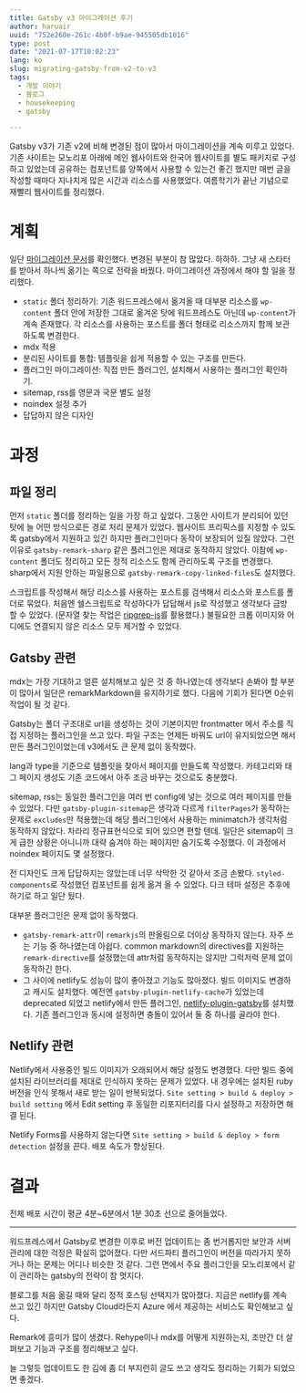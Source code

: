 ```yaml
---
title: Gatsby v3 마이그레이션 후기
author: haruair
uuid: "752e260e-261c-4b0f-b9ae-945505db1016"
type: post
date: "2021-07-17T10:02:23"
lang: ko
slug: migrating-gatsby-from-v2-to-v3
tags:
  - 개발 이야기
  - 블로그
  - housekeeping
  - gatsby

---
```


Gatsby v3가 기존 v2에 비해 변경된 점이 많아서 마이그레이션을 계속 미루고 있었다. 기존 사이트는 모노리포 아래에 메인 웹사이트와 한국어 웹사이트를 별도 패키지로 구성하고 있었는데 공유하는 컴포넌트를 양쪽에서 사용할 수 있는건 좋긴 했지만 매번 글을 작성할 때마다 지나치게 많은 시간과 리소스를 사용했었다. 여름학기가 끝난 기념으로 재빨리 웹사이트를 정리했다.

# 계획

일단 [마이그레이션 문서](https://www.gatsbyjs.com/docs/reference/release-notes/migrating-from-v2-to-v3/)를 확인했다. 변경된 부분이 참 많았다. 하하하. 그냥 새 스타터를 받아서 하나씩 옮기는 쪽으로 전략을 바꿨다. 마이그레이션 과정에서 해야 할 일을 정리했다.

- `static` 폴더 정리하기: 기존 워드프레스에서 옮겨올 때 대부분 리소스를 `wp-content` 폴더 안에 저장한 그대로 옮겨온 탓에 워드프레스도 아닌데 `wp-content`가 계속 존재했다. 각 리소스를 사용하는 포스트를 폴더 형태로 리소스까지 함께 보관하도록 변경한다.
- mdx 적용
- 분리된 사이트를 통합: 템플릿을 쉽게 적용할 수 있는 구조를 만든다.
- 플러그인 마이그레이션: 직접 만든 플러그인, 설치해서 사용하는 플러그인 확인하기.
- sitemap, rss를 영문과 국문 별도 설정
- noindex 설정 추가
- 답답하지 않은 디자인

# 과정

## 파일 정리

먼저 `static` 폴더를 정리하는 일을 가장 하고 싶었다. 그동안 사이트가 분리되어 있던 탓에 늘 어떤 방식으로든 경로 처리 문제가 있었다. 웹사이트 프리픽스를 지정할 수 있도록 gatsby에서 지원하고 있긴 하지만 플러그인마다 동작이 보장되어 있질 않았다. 그런 이유로 `gatsby-remark-sharp` 같은 플러그인은 제대로 동작하지 않았다. 이참에 `wp-content` 폴더도 정리하고 모든 정적 리소스도 함께 관리하도록 구조를 변경했다. sharp에서 지원 안하는 파일용으로 `gatsby-remark-copy-linked-files`도 설치했다.

스크립트를 작성해서 해당 리소스를 사용하는 포스트를 검색해서 리소스와 포스트를 폴더로 묶었다. 처음엔 쉘스크립트로 작성하다가 답답해서 js로 작성했고 생각보다 금방 할 수 있었다. (문자열 찾는 작업은 [ripgrep-js](https://github.com/alexlafroscia/ripgrep-js)를 활용했다.) 불필요한 크롭 이미지와 어디에도 연결되지 않은 리소스 모두 제거할 수 있었다.

## Gatsby 관련

mdx는 가장 기대하고 얼른 설치해보고 싶은 것 중 하나였는데 생각보다 손봐야 할 부분이 많아서 일단은 remarkMarkdown을 유지하기로 했다. 다음에 기회가 된다면 0순위 작업이 될 것 같다.

Gatsby는 폴더 구조대로 url을 생성하는 것이 기본이지만 frontmatter 에서 주소를 직접 지정하는 플러그인을 쓰고 있다. 파일 구조는 언제든 바꿔도 url이 유지되었으면 해서 만든 플러그인이었는데 v3에서도 큰 문제 없이 동작했다.

lang과 type을 기준으로 템플릿을 찾아서 페이지를 만들도록 작성했다. 카테고리와 태그 페이지 생성도 기존 코드에서 아주 조금 바꾸는 것으로도 충분했다.

sitemap, rss는 동일한 플러그인을 여러 번 config에 넣는 것으로 여러 페이지를 만들 수 있었다. 다만 `gatsby-plugin-sitemap`은 생각과 다르게 `filterPages`가 동작하는 문제로 `excludes`만 적용했는데 해당 플러그인에서 사용하는 minimatch가 생각처럼 동작하지 않았다. 차라리 정규표현식으로 되어 있으면 편할 텐데. 일단은 sitemap이 크게 급한 상황은 아니니까 대략 숨겨야 하는 페이지만 숨기도록 수정했다. 이 과정에서 noindex 페이지도 몇 설정했다.

전 디자인도 크게 답답하지는 않았는데 너무 삭막한 것 같아서 조금 손봤다. `styled-components`로 작성했던 컴포넌트를 쉽게 옮겨 올 수 있었다. 다크 테마 설정은 추후에 하기로 하고 일단 뒀다.

대부분 플러그인은 문제 없이 동작했다.

- `gatsby-remark-attr`이 `remarkjs`의 판올림으로 더이상 동작하지 않는다. 자주 쓰는 기능 중 하나였는데 아쉽다. common markdown의 directives를 지원하는 `remark-directive`를 설정했는데 attr처럼 동작하지는 않지만 그럭저럭 문제 없이 동작하긴 한다.
- 그 사이에 netlify도 성능이 많이 좋아졌고 기능도 많아졌다. 빌드 이미지도 변경하고 캐시도 설치했다. 예전엔 `gatsby-plugin-netlify-cache`가 있었는데 deprecated 되었고 netlify에서 만든 플러그인, [netlify-plugin-gatsby](https://github.com/netlify/netlify-plugin-gatsby)를 설치했다. 기존 플러그인과 동시에 설정하면 충돌이 있어서 둘 중 하나를 골라야 한다.

## Netlify 관련

Netlify에서 사용중인 빌드 이미지가 오래되어서 해당 설정도 변경했다. 다만 빌드 중에 설치된 라이브러리를 제대로 인식하지 못하는 문제가 있었다. 내 경우에는 설치된 ruby 버전을 인식 못해서 새로 받는 일이 반복되었다. `Site setting > build & deploy > build setting` 에서 Edit setting 후 동일한 리포지터리를 다시 설정하고 저장하면 해결 된다.

Netlify Forms를 사용하지 않는다면 `Site setting > build & deploy > form detection` 설정을 끈다. 배포 속도가 향상된다.

# 결과

전체 배포 시간이 평균 4분~6분에서 1분 30초 선으로 줄어들었다.

---

워드프레스에서 Gatsby로 변경한 이후로 버전 업데이트는 좀 번거롭지만 보안과 서버 관리에 대한 걱정은 확실히 없어졌다. 다만 서드파티 플러그인이 버전을 따라가지 못하거나 하는 문제는 어디나 비슷한 것 같다. 그런 면에서 주요 플러그인을 모노리포에서 같이 관리하는 gatsby의 전략이 참 멋지다.

블로그를 처음 옮길 때와 달리 정적 호스팅 선택지가 많아졌다. 지금은 netlify를 계속 쓰고 있긴 하지만 Gatsby Cloud라든지 Azure 에서 제공하는 서비스도 확인해보고 싶다.

Remark에 흥미가 많이 생겼다. Rehype이나 mdx를 어떻게 지원하는지, 조만간 더 살펴보고 기능과 구조를 정리해보고 싶다.

늘 그렇듯 업데이트도 한 김에 좀 더 부지런히 글도 쓰고 생각도 정리하는 기회가 되었으면 좋겠다.
